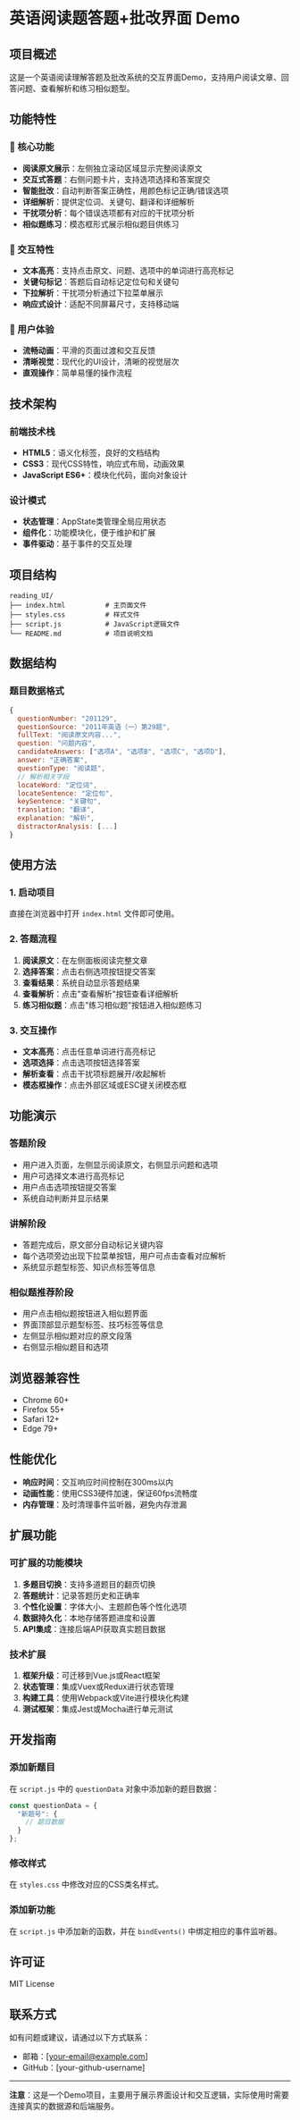 # 英语阅读题答题+批改界面 Demo

## 项目概述

这是一个英语阅读理解答题及批改系统的交互界面Demo，支持用户阅读文章、回答问题、查看解析和练习相似题型。

## 功能特性

### 🎯 核心功能
- **阅读原文展示**：左侧独立滚动区域显示完整阅读原文
- **交互式答题**：右侧问题卡片，支持选项选择和答案提交
- **智能批改**：自动判断答案正确性，用颜色标记正确/错误选项
- **详细解析**：提供定位词、关键句、翻译和详细解析
- **干扰项分析**：每个错误选项都有对应的干扰项分析
- **相似题练习**：模态框形式展示相似题目供练习

### 🎨 交互特性
- **文本高亮**：支持点击原文、问题、选项中的单词进行高亮标记
- **关键句标记**：答题后自动标记定位句和关键句
- **下拉解析**：干扰项分析通过下拉菜单展示
- **响应式设计**：适配不同屏幕尺寸，支持移动端

### 📱 用户体验
- **流畅动画**：平滑的页面过渡和交互反馈
- **清晰视觉**：现代化的UI设计，清晰的视觉层次
- **直观操作**：简单易懂的操作流程

## 技术架构

### 前端技术栈
- **HTML5**：语义化标签，良好的文档结构
- **CSS3**：现代CSS特性，响应式布局，动画效果
- **JavaScript ES6+**：模块化代码，面向对象设计

### 设计模式
- **状态管理**：AppState类管理全局应用状态
- **组件化**：功能模块化，便于维护和扩展
- **事件驱动**：基于事件的交互处理

## 项目结构

```
reading_UI/
├── index.html          # 主页面文件
├── styles.css          # 样式文件
├── script.js           # JavaScript逻辑文件
└── README.md           # 项目说明文档
```

## 数据结构

### 题目数据格式
```javascript
{
  questionNumber: "201129",
  questionSource: "2011年英语（一）第29题",
  fullText: "阅读原文内容...",
  question: "问题内容",
  candidateAnswers: ["选项A", "选项B", "选项C", "选项D"],
  answer: "正确答案",
  questionType: "阅读题",
  // 解析相关字段
  locateWord: "定位词",
  locateSentence: "定位句",
  keySentence: "关键句",
  translation: "翻译",
  explanation: "解析",
  distractorAnalysis: [...]
}
```

## 使用方法

### 1. 启动项目
直接在浏览器中打开 `index.html` 文件即可使用。

### 2. 答题流程
1. **阅读原文**：在左侧面板阅读完整文章
2. **选择答案**：点击右侧选项按钮提交答案
3. **查看结果**：系统自动显示答题结果
4. **查看解析**：点击"查看解析"按钮查看详细解析
5. **练习相似题**：点击"练习相似题"按钮进入相似题练习

### 3. 交互操作
- **文本高亮**：点击任意单词进行高亮标记
- **选项选择**：点击选项按钮选择答案
- **解析查看**：点击干扰项标题展开/收起解析
- **模态框操作**：点击外部区域或ESC键关闭模态框

## 功能演示

### 答题阶段
- 用户进入页面，左侧显示阅读原文，右侧显示问题和选项
- 用户可选择文本进行高亮标记
- 用户点击选项按钮提交答案
- 系统自动判断并显示结果

### 讲解阶段
- 答题完成后，原文部分自动标记关键内容
- 每个选项旁边出现下拉菜单按钮，用户可点击查看对应解析
- 系统显示题型标签、知识点标签等信息

### 相似题推荐阶段
- 用户点击相似题按钮进入相似题界面
- 界面顶部显示题型标签、技巧标签等信息
- 左侧显示相似题对应的原文段落
- 右侧显示相似题目和选项

## 浏览器兼容性

- Chrome 60+
- Firefox 55+
- Safari 12+
- Edge 79+

## 性能优化

- **响应时间**：交互响应时间控制在300ms以内
- **动画性能**：使用CSS3硬件加速，保证60fps流畅度
- **内存管理**：及时清理事件监听器，避免内存泄漏

## 扩展功能

### 可扩展的功能模块
1. **多题目切换**：支持多道题目的翻页切换
2. **答题统计**：记录答题历史和正确率
3. **个性化设置**：字体大小、主题颜色等个性化选项
4. **数据持久化**：本地存储答题进度和设置
5. **API集成**：连接后端API获取真实题目数据

### 技术扩展
1. **框架升级**：可迁移到Vue.js或React框架
2. **状态管理**：集成Vuex或Redux进行状态管理
3. **构建工具**：使用Webpack或Vite进行模块化构建
4. **测试框架**：集成Jest或Mocha进行单元测试

## 开发指南

### 添加新题目
在 `script.js` 中的 `questionData` 对象中添加新的题目数据：

```javascript
const questionData = {
  "新题号": {
    // 题目数据
  }
};
```

### 修改样式
在 `styles.css` 中修改对应的CSS类名样式。

### 添加新功能
在 `script.js` 中添加新的函数，并在 `bindEvents()` 中绑定相应的事件监听器。

## 许可证

MIT License

## 联系方式

如有问题或建议，请通过以下方式联系：
- 邮箱：[your-email@example.com]
- GitHub：[your-github-username]

---

**注意**：这是一个Demo项目，主要用于展示界面设计和交互逻辑，实际使用时需要连接真实的数据源和后端服务。 